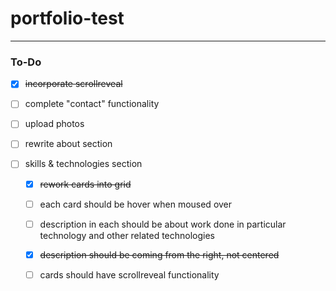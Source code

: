 # portfolio-test


---

### To-Do

- [x] ~~incorporate scrollreveal~~  
- [ ] complete "contact" functionality
- [ ] upload photos 
- [ ] rewrite about section  

- [ ] skills & technologies section
    - [x] ~~rework cards into grid~~
    - [ ] each card should be hover when moused over
    - [ ] description in each should be about work done in particular technology and other related technologies
    - [x] ~~description should be coming from the right, not centered~~
    - [ ] cards should have scrollreveal functionality 

